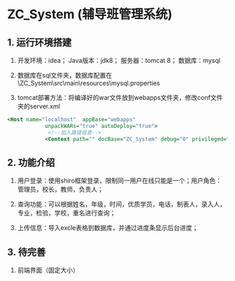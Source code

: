 # ZC_System (辅导班管理系统)

## 1. 运行环境搭建

1. 开发环境：idea；  Java版本：jdk8； 服务器：tomcat 8； 数据库：mysql

2. 数据库在sql文件夹，数据库配置在 \ZC_System\src\main\resources\mysql.properties

3. tomcat部署方法：将编译好的war文件放到webapps文件夹，修改conf文件夹的server.xml
```xml
<Host name="localhost"  appBase="webapps"
            unpackWARs="true" autoDeploy="true">
			 <!--加入路径信息-->
		    <Context path="" docBase="ZC_System" debug="0" privileged="true"/>
```
## 2. 功能介绍

1. 用户登录：使用shiro框架登录，限制同一用户在线只能是一个；用户角色：管理员，校长，教师，负责人；

2. 查询功能：可以根据姓名，年级，时间，优质学员，电话，制表人，录入人，专业，检验，学校，重名进行查询；

3. 上传信息：导入excle表格到数据库，并通过进度条显示后台进度；


## 3. 待完善

1. 前端界面（固定大小）

   